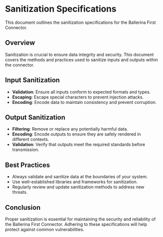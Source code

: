 # Sanitization Specifications

This document outlines the sanitization specifications for the Ballerina First Connector.

## Overview

Sanitization is crucial to ensure data integrity and security. This document covers the methods and practices used to sanitize inputs and outputs within the connector.

## Input Sanitization

- **Validation**: Ensure all inputs conform to expected formats and types.
- **Escaping**: Escape special characters to prevent injection attacks.
- **Encoding**: Encode data to maintain consistency and prevent corruption.

## Output Sanitization

- **Filtering**: Remove or replace any potentially harmful data.
- **Encoding**: Encode outputs to ensure they are safely rendered in different contexts.
- **Validation**: Verify that outputs meet the required standards before transmission.

## Best Practices

- Always validate and sanitize data at the boundaries of your system.
- Use well-established libraries and frameworks for sanitization.
- Regularly review and update sanitization methods to address new threats.

## Conclusion

Proper sanitization is essential for maintaining the security and reliability of the Ballerina First Connector. Adhering to these specifications will help protect against common vulnerabilities.
